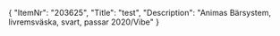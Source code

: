{
  "ItemNr": "203625",
  "Title": "test",
  "Description": "Animas Bärsystem, livremsväska, svart, passar 2020/Vibe"
}